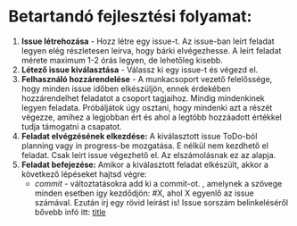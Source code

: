 # Betartandó fejlesztési folyamat:
1. **Issue létrehozása** - Hozz létre egy issue-t. Az issue-ban leírt feladat legyen elég részletesen leírva, hogy bárki elvégezhesse. A leírt feladat mérete maximum 1-2 órás legyen, de lehetőleg kisebb.
2. **Létező issue kiválasztása** - Válassz ki egy issue-t és végezd el.
3. **Felhasználó hozzárendelése** - A munkacsoport vezető felelőssége, hogy minden issue időben elkészüljön, ennek érdekében hozzárendelhet feladatot a csoport tagjaihoz. Mindig mindenkinek legyen feladata. Próbáljátok úgy osztani, hogy mindenki azt a részét végezze, amihez a legjobban ért és ahol a legtöbb hozzáadott értékkel tudja támogatni a csapatot.
4. **Feladat elvégzésének elkezdése:** A kiválasztott issue ToDo-ból planning vagy in progress-be mozgatása. E nélkül nem kezdhető el feladat. Csak leírt issue végezhető el. Az elszámolásnak ez az alapja.
5. **Feladat befejezése:** Amikor a kiválasztott feladat elkészült, akkor a következő lépéseket hajtsd végre:
    * *commit* - változtatásokra add ki a commit-ot. , amelynek a szövege minden esetben így kezdődjön: #X, ahol X egyenlő az issue számával. Ezután írj egy rövid leírást is! Issue sorszám belinkeléséről bővebb infó itt:
    [title](https://www.example.com)